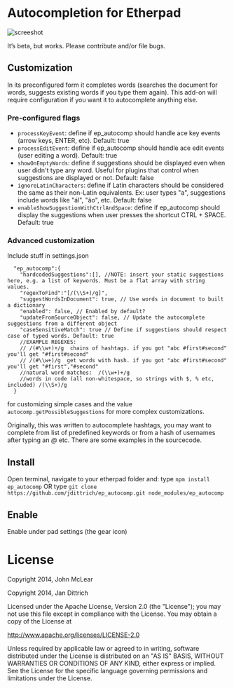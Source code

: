 # Autocompletion for Etherpad

![screeshot](http://i.imgur.com/2uqR3Tg.png)

It’s beta, but works.
Please contribute and/or file bugs.

## Customization
In its preconfigured form it completes words (searches the document for words, suggests existing words if you type them again). This add-on will require configuration if you want it to autocomplete anything else.

### Pre-configured flags

* `processKeyEvent`: define if ep_autocomp should handle ace key events (arrow keys, ENTER, etc). Default: true
* `processEditEvent`: define if ep_autocomp should handle ace edit events (user editing a word). Default: true
* `showOnEmptyWords`: define if suggestions should be displayed even when user didn't type any word. Useful for plugins that control when suggestions are displayed or not. Default: false
* `ignoreLatinCharacters`: define if Latin characters should be considered the same as their non-Latin equivalents. Ex: user types "a", suggestions include words like "ál", "ão", etc. Default: false
* `enableShowSuggestionWithCtrlAndSpace`: define if ep_autocomp should display the suggestions when user presses
the shortcut CTRL + SPACE. Default: true


### Advanced customization

Include stuff in settings.json

```
  "ep_autocomp":{
    "hardcodedSuggestions":[], //NOTE: insert your static suggestions here, e.g. a list of keywords. Must be a flat array with string values.
    "regexToFind":"[/(\\S+)/g]",
    "suggestWordsInDocument": true, // Use words in document to built a dictionary
    "enabled": false, // Enabled by default?
    "updateFromSourceObject": false, // Update the autocomplete suggestions from a different object
    "caseSensitiveMatch": true // Define if suggestions should respect case of typed words. Default: true
    //EXAMPLE REGEXES:
    // /(#\\w+)+/g  chains of hashtags. if you got "abc #first#second" you'll get "#first#second"
    // /(#\\w+)/g  get words with hash. if you got "abc #first#second" you'll get "#first","#second"
    //natural word matches:  /(\\w+)+/g
    //words in code (all non-whitespace, so strings with $, % etc, included) /(\\S+)/g
  }
```

for customizing simple cases and the value `autocomp.getPossibleSuggestions` for more complex customizations.

Originally, this was written to autocomplete hashtags, you may want to complete from list of predefined keywords or from a hash of usernames after typing an *@* etc. There are some examples in the sourcecode.

## Install
Open terminal, navigate  to your etherpad folder and: type `npm install ep_autocomp` OR type `git clone https://github.com/jdittrich/ep_autocomp.git node_modules/ep_autocomp`

## Enable 

Enable under pad settings (the gear icon) 

# License
Copyright 2014, John McLear

Copyright 2014, Jan Dittrich


Licensed under the Apache License, Version 2.0 (the "License");
you may not use this file except in compliance with the License.
You may obtain a copy of the License at

   http://www.apache.org/licenses/LICENSE-2.0

Unless required by applicable law or agreed to in writing, software
distributed under the License is distributed on an "AS IS" BASIS,
WITHOUT WARRANTIES OR CONDITIONS OF ANY KIND, either express or implied.
See the License for the specific language governing permissions and
limitations under the License.
